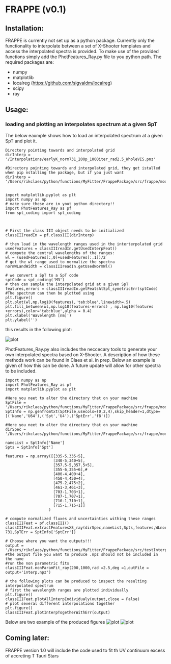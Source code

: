 # FRAPPE (v0.1)

## Installation:

FRAPPE is currently not set up as a python package.
Currently only the functionality to interpolate between a set of X-Shooter templates and access the interpolated spectra is provided.
To make use of the provided functions simply add the PhotFeatures_Ray.py file to you python path.
The required packages are: 
  - numpy
  - matplotlib
  - localreg (https://github.com/sigvaldm/localreg)
  - scipy
  - ray


## Usage:
### loading and plotting an interpolates spectrum at a given SpT
The below eaxmple shows how to load an interpolated spectrum at a given SpT and plot it.

```
Directory pointing towards and interpolated grid
dirInterp = '/Interpolations/earlyK_norm731_200p_1000iter_rad2.5_WholeVIS.pnz'

#Directory pointing towards and interpolated grid, they get istalled when pip nstalling the package, but if you just want 
dirInterp = '/Users/rikclaes/python/functions/MyFitter/FrappePackage/src/frappe/models_grid/Interpolations/earlyK_norm731_200p_1000iter_rad2.5_WholeVIS/interp.npz'


import matplotlib.pyplot as plt
import numpy as np
# make sure these are in yout python directory!!
import PhotFeatures_Ray as pf
from spt_coding import spt_coding



# First the class III object needs to be initialized
classIIIreadIn = pf.classIII(dirInterp)

# then load in the wavelength ranges used in the interterpolated grid
usedFeatures = classIIIreadIn.getUsedInterpFeat()
# compute the central wavelengths of the ranges:
wl = (usedFeatures[:,0]+usedFeatures[:,1])/2
# get the wl range used to normalize the spectra
normWLandWidth = classIIIreadIn.getUsedNormWl()

# we convert a SpT to a SpT code
sptCode = spt_coding('M3')
# then can sample the interpolated grid at a given SpT
features,errors = classIIIreadIn.getFeatsAtSpt_symetricErr(sptCode)
#The spectrum can then be plotted using
plt.figure()
plt.plot(wl,np.log10(features),'tab:blue',linewidth=.5)
plt.fill_between(wl,np.log10(features-errors) , np.log10(features +errors),color='tab:blue',alpha = 0.4)
plt.xlabel('Wavelength [nm]')
plt.ylabel('')

```
this results in the following plot:

![plot](https://github.com/RikClaes/FRAPPE/blob/main/Figures/InterpVIS_m3.png)


PhotFeatures_Ray.py also includes the neccecary tools to generate your own interpolated spectra based on X-Shooter.
A description of how these methods work can be found in Claes et al. in prep.
Below an example is given of how this can be done. 
A future update will allow for other spectra to be included.


```
import numpy as np
import PhotFeatures_Ray as pf
import matplotlib.pyplot as plt

#Here you neet to alter the directory that on your machine 
SptFile = '/Users/rikclaes/python/functions/MyFitter/FrappePackage/src/frappe/models_grid/RunnableGrid/summary_classIII_SPTok_SpTErr.txt'
SptInfo = np.genfromtxt(SptFile,usecols=(0,2,4),skip_header=1,dtype=[('Name','U64'),('Spt','U4'),('SptErr','f8')])

#Here you neet to alter the directory that on your machine 
dirSpec = '/Users/rikclaes/python/functions/MyFitter/FrappePackage/src/frappe/models_grid/RunnableGrid/'

nameList = SptInfo['Name']
Spts = SptInfo['Spt']

features = np.array([[335-5,335+5],
                     [340-5,340+5],
                     [357.5-5,357.5+5],
                     [355-6,355+6],#
                     [400-4,400+4], 
                     [450-4,450+4],
                     [475-2,475+2],
                     [461-3,461+3],
                     [703-1,703+1],
                     [707-1,707+1],
                     [710-1,710+1],
                     [715-1,715+1]]
                   )

# compute normalized fluxes and uncertainties withing these ranges
classIIIFeat = pf.classIII()
classIIIFeat.extractFeaturesXS_ray(dirSpec,nameList,Spts,features,WLnorm= 731,SpTErr = SptInfo['SptErr'])

# Choose where you want the outputs!!!
output = '/Users/rikclaes/python/functions/MyFitter/FrappePackage/src/testInterp/' #the output file you want to produce .npz should not be included in the name
#run the non parametric fits
classIIIFeat.nonParamFit_ray(200,1000,rad =2.5,deg =1,outFile = output+'interp.npz')

# the following plots can be produced to inspect the resulting interpolated spectrum
# first the wavelength ranges are plotted individually
plt.figure()
classIIIFeat.plotAllInterpIndividualy(output,close = False)
# plot several different interpolations together
plt.figure()
classIIIFeat.plotInterpTogetherWithErr(output)
```
Below are two example of the produced figures
![plot](https://github.com/RikClaes/FRAPPE/blob/main/Figures/wl_range%3A709.5-710.5nm.png)
![plot](https://github.com/RikClaes/FRAPPE/blob/main/Figures/allInterpWithErr3.0.png)

## Coming later:
FRAPPE version 1.0 will include the code used to fit th UV continuum excess of accreting T Tauri Stars
